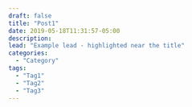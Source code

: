 ```yaml
---
draft: false
title: "Post1"
date: 2019-05-18T11:31:57-05:00
description:
lead: "Example lead - highlighted near the title"
categories:
  - "Category"
tags:
  - "Tag1"
  - "Tag2"
  - "Tag3"
---
```

